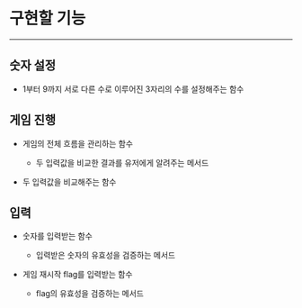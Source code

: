 # 구현할 기능

---
## 숫자 설정
- 1부터 9까지 서로 다른 수로 이루어진 3자리의 수를 설정해주는 함수
## 게임 진행
- 게임의 전체 흐름을 관리하는 함수
  - 두 입력값을 비교한 결과를 유저에게 알려주는 메서드 
  

- 두 입력값을 비교해주는 함수
## 입력
- 숫자를 입력받는 함수 
  - 입력받은 숫자의 유효성을 검증하는 메서드


- 게임 재시작 flag를 입력받는 함수
  - flag의 유효성을 검증하는 메서드
